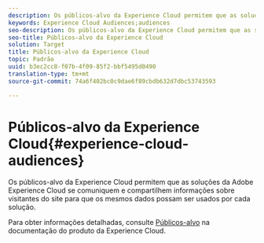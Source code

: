 ```yaml
---
description: Os públicos-alvo da Experience Cloud permitem que as soluções da Adobe Experience Cloud se comuniquem e compartilhem informações sobre visitantes do site para que os mesmos dados possam ser usados por cada solução.
keywords: Experience Cloud Audiences;audiences
seo-description: Os públicos-alvo da Experience Cloud permitem que as soluções da Adobe Experience Cloud se comuniquem e compartilhem informações sobre visitantes do site para que os mesmos dados possam ser usados por cada solução.
seo-title: Públicos-alvo da Experience Cloud
solution: Target
title: Públicos-alvo da Experience Cloud
topic: Padrão
uuid: b3ec2cc8-f07b-4f09-85f2-bbf5495d0490
translation-type: tm+mt
source-git-commit: 74a6f402bc0c9dae6f89cbdb632d7dbc53743593

---
```



# Públicos-alvo da Experience Cloud{#experience-cloud-audiences}

Os públicos-alvo da Experience Cloud permitem que as soluções da Adobe Experience Cloud se comuniquem e compartilhem informações sobre visitantes do site para que os mesmos dados possam ser usados por cada solução.

Para obter informações detalhadas, consulte [Públicos-alvo](https://marketing.adobe.com/resources/help/en_US/mcloud/audience_library.html) na documentação do produto da Experience Cloud.
